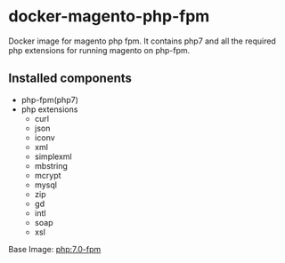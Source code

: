 docker-magento-php-fpm
=============================
Docker image for magento php fpm. It contains php7 and all the required php extensions for running magento on php-fpm.

## Installed components
* php-fpm(php7)
* php extensions
  * curl
  * json
  * iconv
  * xml
  * simplexml
  * mbstring
  * mcrypt
  * mysql
  * zip
  * gd
  * intl
  * soap
  * xsl

Base Image: [php:7.0-fpm](https://hub.docker.com/_/php/)
